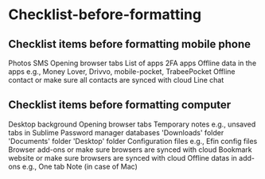 # Checklist-before-formatting
## Checklist items before formatting mobile phone
Photos
SMS
Opening browser tabs
List of apps
2FA apps
Offline data in the apps e.g., Money Lover, Drivvo, mobile-pocket, TrabeePocket
Offline contact or make sure all contacts are synced with cloud
Line chat


## Checklist items before formatting computer
Desktop background
Opening browser tabs
Temporary notes e.g., unsaved tabs in Sublime
Password manager databases
'Downloads' folder
'Documents' folder
'Desktop' folder
Configuration files e.g., Efin config files
Browser add-ons or make sure browsers are synced with cloud
Bookmark website or make sure browsers are synced with cloud
Offline datas in add-ons e.g., One tab
Note (in case of Mac)


